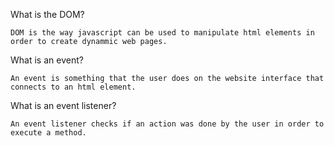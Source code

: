 

What is the DOM?

	DOM is the way javascript can be used to manipulate html elements in order to create dynammic web pages. 


What is an event?

	An event is something that the user does on the website interface that connects to an html element.

What is an event listener?

	An event listener checks if an action was done by the user in order to execute a method. 